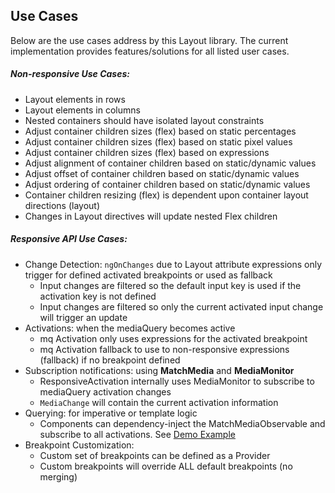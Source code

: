 ## Use Cases

Below are the use cases address by this Layout library. The current implementation provides features/solutions for all
listed user cases.

##### Non-responsive Use Cases:

- Layout elements in rows
- Layout elements in columns
- Nested containers should have isolated layout constraints
- Adjust container children sizes (flex) based on static percentages
- Adjust container children sizes (flex) based on static pixel values
- Adjust container children sizes (flex) based on expressions
- Adjust alignment of container children based on static/dynamic values
- Adjust offset of container children based on static/dynamic values
- Adjust ordering of container children based on static/dynamic values
- Container children resizing (flex) is dependent upon container layout directions (layout)
- Changes in Layout directives will update nested Flex children

##### Responsive API Use Cases:

- Change Detection: `ngOnChanges` due to Layout attribute expressions only trigger for defined activated breakpoints
  or used as fallback
  - Input changes are filtered so the default input key is used if the activation key is not defined
  - Input changes are filtered so only the current activated input change will trigger an update
- Activations: when the mediaQuery becomes active
  - mq Activation only uses expressions for the activated breakpoint
  - mq Activation fallback to use to non-responsive expressions (fallback) if no breakpoint defined
- Subscription notifications: using **MatchMedia** and **MediaMonitor**
  - ResponsiveActivation internally uses MediaMonitor to subscribe to mediaQuery activation changes
  - `MediaChange` will contain the current activation information
- Querying: for imperative or template logic
  - Components can dependency-inject the MatchMediaObservable and subscribe to all activations. See [Demo Example][Demo]
- Breakpoint Customization:
  - Custom set of breakpoints can be defined as a Provider
  - Custom breakpoints will override ALL default breakpoints (no merging)

[Demo]: https://github.com/angular/flex-layout/blob/master/src/projects/demo-app/src/app/responsive/responsive-flex-order/responsive-flex-order.component.ts#L59
